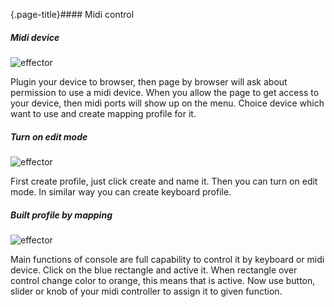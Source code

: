 {.page-title}#### Midi control

##### Midi device
![effector](/introduction/midi_device.png)

Plugin your device to browser, then page by browser will ask about permission to use a midi device.
When you allow the page to get access to your device, then midi ports will show up on the menu.
Choice device which want to use and create mapping profile for it.

##### Turn on edit mode
![effector](/introduction/midi_edit.png)

First create profile, just click create and name it. Then you can turn on edit mode.
In similar way you can create keyboard profile.

##### Built profile by mapping
![effector](/introduction/mapping.png)

Main functions of console are full capability to control it by 
keyboard or midi device. Click on the blue rectangle and active it.
When rectangle over control change color to orange, this means
that is active. Now use button, slider or knob of your midi controller
to assign it to given function.